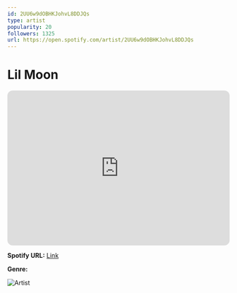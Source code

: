 ```yaml
---
id: 2UU6w9dOBHKJohvL8DDJQs
type: artist
popularity: 20
followers: 1325
url: https://open.spotify.com/artist/2UU6w9dOBHKJohvL8DDJQs
---
```

# Lil Moon

<iframe style="border-radius:12px" src="https://open.spotify.com/embed/artist/2UU6w9dOBHKJohvL8DDJQs" width="100%" height="352" frameBorder="0" allowfullscreen="" allow="autoplay; clipboard-write; encrypted-media; fullscreen; picture-in-picture" loading="lazy"></iframe>

**Spotify URL:** [Link](https://open.spotify.com/artist/2UU6w9dOBHKJohvL8DDJQs)

**Genre:** 

![Artist](https://i.scdn.co/image/ab6761610000e5eb1d9fd7a64be3e412233f02a1)
